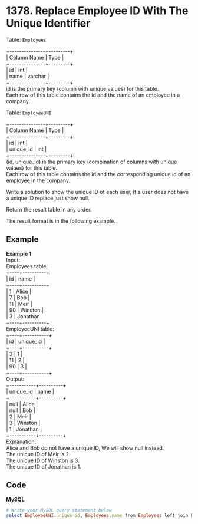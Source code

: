 # 1378. Replace Employee ID With The Unique Identifier
Table: `Employees`  

+---------------+---------+  
| Column Name   | Type    |  
+---------------+---------+  
| id            | int     |  
| name          | varchar |  
+---------------+---------+  
id is the primary key (column with unique values) for this table.  
Each row of this table contains the id and the name of an employee in a company.  
 

Table: `EmployeeUNI`  

+---------------+---------+  
| Column Name   | Type    |  
+---------------+---------+  
| id            | int     |  
| unique_id     | int     |  
+---------------+---------+  
(id, unique_id) is the primary key (combination of columns with unique values) for this table.  
Each row of this table contains the id and the corresponding unique id of an employee in the company.  
 

Write a solution to show the unique ID of each user, If a user does not have a unique ID replace just show null.  

Return the result table in any order.  

The result format is in the following example.  

 
## Example
**Example 1**  
Input:   
Employees table:  
+----+----------+  
| id | name     |  
+----+----------+  
| 1  | Alice    |  
| 7  | Bob      |  
| 11 | Meir     |  
| 90 | Winston  |  
| 3  | Jonathan |  
+----+----------+  
EmployeeUNI table:  
+----+-----------+  
| id | unique_id |  
+----+-----------+  
| 3  | 1         |  
| 11 | 2         |  
| 90 | 3         |  
+----+-----------+  
Output:  
+-----------+----------+  
| unique_id | name     |  
+-----------+----------+  
| null      | Alice    |  
| null      | Bob      |  
| 2         | Meir     |  
| 3         | Winston  |  
| 1         | Jonathan |  
+-----------+----------+  
Explanation:   
Alice and Bob do not have a unique ID, We will show null instead.  
The unique ID of Meir is 2.  
The unique ID of Winston is 3.  
The unique ID of Jonathan is 1.  

## Code
**MySQL**
```ruby
# Write your MySQL query statement below
select EmployeeUNI.unique_id, Employees.name from Employees left join EmployeeUNI on Employees.id=EmployeeUNI.id;
```
